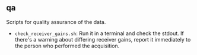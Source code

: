 ## qa

Scripts for quality assurance of the data.

* `check_receiver_gains.sh`: Run it in a terminal and check the stdout. If there's a warning about differing receiver gains, report it immediately to the person who performed the acquisition. 